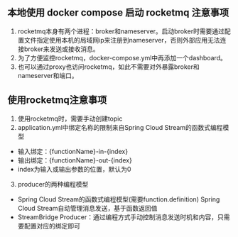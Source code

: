 ## 本地使用 docker compose 启动 rocketmq 注意事项
1. rocketmq本身有两个进程：broker和nameserver。启动broker时需要通过配置文件指定使用本机的局域网ip来注册到nameserver，否则外部应用无法连接broker来发送或接收消息。
2. 为了方便监控rocketmq，docker-compose.yml中再添加一个dashboard。
3. 也可以通过proxy也访问rocketmq，如此不需要对外暴露broker和nameserver和端口。

## 使用rocketmq注意事项
1. 使用rocketmq时，需要手动创建topic
2. application.yml中绑定名称的限制来自Spring Cloud Stream的函数式编程模型
  - 输入绑定：{functionName}-in-{index}
  - 输出绑定：{functionName}-out-{index}
  - index为输入或输出参数的位置，默认为0
3. producer的两种编程模型
  - Spring Cloud Stream的函数式编程模型(需要function.definition) Spring Cloud Stream自动管理消息发送，基于函数返回值
  - StreamBridge Producer：通过编程方式手动控制消息发送时机和内容，只需要配置对应的绑定即可